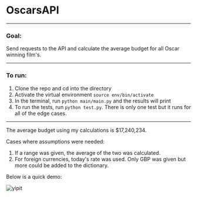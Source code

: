 # OscarsAPI
___
### Goal:

Send requests to the API and calculate the average budget for all Oscar winning film's.
___
### To run:

1. Clone the repo and cd into the directory
2. Activate the virtual environment `source env/bin/activate`
3. In the terminal, run `python main/main.py` and the results will print
4. To run the tests, run `python test.py`. There is only one test but it runs for all of the edge cases.
___

The average budget using my calculations is $17,240,234.

Cases where assumptions were needed:

1. If a range was given, the average of the two was calculated.
2. For foreign currencies, today's rate was used. Only GBP was given but more could be added to the dictionary.

Below is a quick demo:

![yipit](https://cloud.githubusercontent.com/assets/17169813/19592707/e7c05240-974a-11e6-9375-eddd20604b11.gif)




